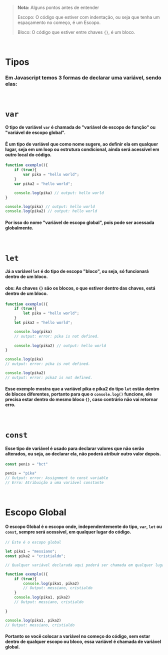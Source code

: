 <br>

> **Nota:** Alguns pontos antes de entender
> 
> Escopo: O código que estiver com indentação, ou seja que tenha um espaçamento no começo, é um Escopo.
> 
> Bloco: O código que estiver entre chaves `{}`, é um bloco.




<br>

# Tipos

### Em Javascript temos 3 formas de declarar uma variável, sendo elas:
<br>

# `var`
#### O tipo de variável `var` é chamada de "variável de escopo de função" ou "variável de escopo global". 

#### É um tipo de variável que como nome sugere, ao definir ela em qualquer lugar, seja em um loop ou estrutura condicional, ainda será acessível em outro local do código. 

```js:main.js
function exemplo(){
	if (true){
		var pika = "hello world";
	}
	var pika2 = "hello world";

	console.log(pika) // output: hello world
}

console.log(pika) // output: hello world
console.log(pika2) // output: hello world

```

#### Por isso do nome "variável de escopo global", pois pode ser acessada globalmente.

<br>

# `let`

#### Já a variável `let` é do tipo de escopo "bloco", ou seja, só funcionará dentro de um bloco.

#### obs: As chaves `{}` são os blocos, o que estiver dentro das chaves, está dentro de um bloco.

```js:main.js
function exemplo(){
	if (true){
		let pika = "hello world";
	}
	let pika2 = "hello world";

	console.log(pika) 
	// output: error: pika is not defined.
	
	console.log(pika2) // output: hello world 
}

console.log(pika) 
// output: error: pika is not defined.

console.log(pika2) 
// output: error: pika2 is not defined.
```

#### Esse exemplo mostra que a variável pika e pika2 do tipo `let` estão dentro de blocos diferentes, portanto para que o `console.log()` funcione, ele precisa estar dentro do mesmo bloco `{}`, caso contrário não vai retornar erro.

<br>

# `const`

#### Esse tipo de variável é usado para declarar valores que não serão alterados, ou seja, ao declarar ela, não poderá atribuir outro valor depois.

```js:main.js
const penis = "bct"

penis = "pika"
// Output: error: Assignment to const variable
// Erro: Atribuição a uma variável constante

```
<br>

# Escopo Global 

#### O escopo Global é o escopo onde, independentemente do tipo, `var`, `let` ou `const`, sempre será acessível, em qualquer lugar do código.

```js:main.js
// Este é o escopo global 

let pika1 = "messiano";
const pika2 = "cristialdo";

// Qualquer variável declarada aqui poderá ser chamada em qualquer lugar.

function exemplo(){
	if (true){
		console.log(pika1, pika2)
		// Output: messiano, cristialdo
	}
	console.log(pika1, pika2)
	// Output: messiano, cristialdo
	
}

console.log(pika1, pika2)
// Output: messiano, cristialdo

```

#### Portanto se você colocar a variável no começo do código, sem estar dentro de qualquer escopo ou bloco, essa variável é chamada de variável global.
